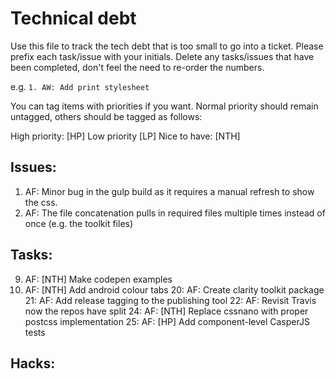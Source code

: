 # Technical debt
Use this file to track the tech debt that is too small to go into a ticket. Please prefix each task/issue with your initials. Delete any tasks/issues that have been completed, don't feel the need to re-order the numbers.

e.g.
`1. AW: Add print stylesheet`

You can tag items with priorities if you want. Normal priority should remain untagged, others should be tagged as follows:

High priority: [HP]
Low priority [LP]
Nice to have: [NTH]

## Issues:
1. AF: Minor bug in the gulp build as it requires a manual refresh to show the css.
3. AF: The file concatenation pulls in required files multiple times instead of once (e.g. the toolkit files)

## Tasks:

9. AF: [NTH] Make codepen examples
17. AF: [NTH] Add android colour tabs
20: AF: Create clarity toolkit package
21: AF: Add release tagging to the publishing tool
22: AF: Revisit Travis now the repos have split
24: AF: [NTH] Replace cssnano with proper postcss implementation
25: AF: [HP] Add component-level CasperJS tests

## Hacks:
